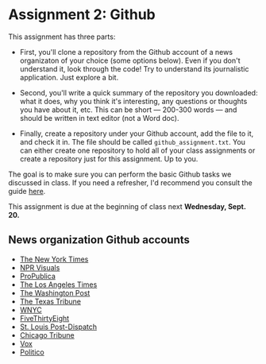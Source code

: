 # Assignment 2: Github

This assignment has three parts:

  - First, you'll clone a repository from the Github account of a news organizaton of your choice (some options below). Even if you don't understand it, look through the code! Try to understand its journalistic application. Just explore a bit.

  - Second, you'll write a quick summary of the repository you downloaded: what it does, why you think it's interesting, any questions or thoughts you have about it, etc. This can be short — 200-300 words — and should be written in text editor (not a Word doc).

  - Finally, create a repository under your Github account, add the file to it, and check it in. The file should be called `github_assignment.txt`. You can either create one repository to hold all of your class assignments or create a repository just for this assignment. Up to you.

The goal is to make sure you can perform the basic Github tasks we discussed in class. If you need a refresher, I'd recommend you consult the guide [here](https://github.com/cjdd3b/advanced-data-journalism/blob/master/notes/git_basics.md).

This assignment is due at the beginning of class next **Wednesday, Sept. 20.**

## News organization Github accounts

  - [The New York Times](https://github.com/newsdev)
  - [NPR Visuals](https://github.com/nprapps)
  - [ProPublica](https://github.com/propublica)
  - [The Los Angeles Times](https://github.com/datadesk)
  - [The Washington Post](https://github.com/datanews)
  - [The Texas Tribune](https://github.com/texastribune)
  - [WNYC](https://github.com/datanews)
  - [FiveThirtyEight](https://github.com/fivethirtyeight)
  - [St. Louis Post-Dispatch](https://github.com/PostDispatchInteractive)
  - [Chicago Tribune](https://github.com/newsapps)
  - [Vox](https://github.com/voxmedia)
  - [Politico](https://github.com/The-Politico)
